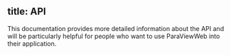 title: API
---
This documentation provides more detailed information about the API and will be particularly helpful for people who want to use ParaViewWeb into their application. 

